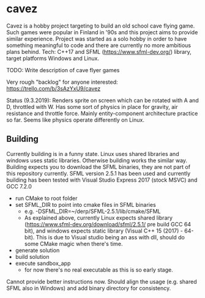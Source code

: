 # cavez
Cavez is a hobby project targeting to build an old school cave flying game. Such games were popular in Finland in '90s and this project aims to provide similar experience. Project was started as a solo hobby in order to have something meaningful to code and there are currently no more ambitious plans behind. Tech: C++17 and SFML (https://www.sfml-dev.org/) library, target platforms Windows and Linux. 

TODO: Write description of cave flyer games

Very rough "backlog" for anyone interested: https://trello.com/b/3sAzYxU9/cavez

Status (9.3.2019): Renders sprite on screen which can be rotated with A and D, throttled with W. Has some sort of physics in place for gravity, air resistance and throttle force. Mainly entity-component architecture practice so far. Seems like physics operate differently on Linux.

## Building

Currently building is in a funny state. Linux uses shared libraries and windows uses static libraries. Otherwise building works the similar way. Building expects you to download the SFML binaries, they are not part of this repository currently. SFML version 2.5.1 has been used and currently building has been tested with Visual Studio Express 2017 (stock MSVC) and GCC 7.2.0
* run CMake to root folder
* set SFML_DIR to point into cmake files in SFML binaries
  * e.g. -DSFML_DIR=~/derp/SFML-2.5.1/lib/cmake/SFML
  * As explained above, currently Linux expects shared library (https://www.sfml-dev.org/download/sfml/2.5.1/ pre build GCC 64 bit), and windows expects static library (Visual C++ 15 (2017) - 64-bit). This is due to Visual studio being an ass with dll, should do some CMake magic when there's time.
* generate solution
* build solution
* execute sandbox_app
  * for now there's no real executable as this is so early stage.


Cannot provide better instructions now. Should align the usage (e.g. shared SFML also in Windows) and add binary directory for consistency.
